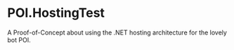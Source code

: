 # POI.HostingTest
A Proof-of-Concept about using the .NET hosting architecture for the lovely bot POI.
